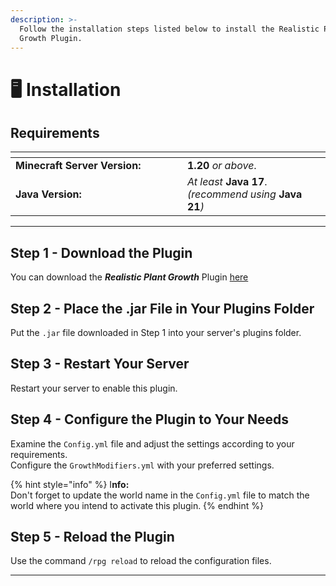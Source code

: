 ```yaml
---
description: >-
  Follow the installation steps listed below to install the Realistic Plant
  Growth Plugin.
---
```


# 🖥️ Installation

## Requirements

<table data-header-hidden><thead><tr><th width="259"></th><th></th></tr></thead><tbody><tr><td><strong>Minecraft Server Version:</strong></td><td><strong>1.20</strong> <em>or above</em>.</td></tr><tr><td><strong>Java Version:</strong></td><td><em>At least</em> <strong>Java 17</strong>. <em>(recommend using</em> <strong>Java 21</strong><em>)</em></td></tr></tbody></table>

***

## Step 1 - Download the Plugin

You can download the _**Realistic Plant Growth**_ Plugin [here](https://modrinth.com/plugin/realistic-plant-growth)



## Step 2 - Place the .jar File in Your Plugins Folder

Put the `.jar` file downloaded in Step 1 into your server's plugins folder.



## Step 3 - Restart Your Server

Restart your server to enable this plugin.



## Step 4 - Configure the Plugin to Your Needs

Examine the `Config.yml` file and adjust the settings according to your requirements.\
Configure the `GrowthModifiers.yml` with your preferred settings.

{% hint style="info" %}
I**nfo:**\
Don't forget to update the world name in the `Config.yml` file to match the world where you intend to activate this plugin.
{% endhint %}



## Step 5 - Reload the Plugin

Use the command `/rpg reload` to reload the configuration files.

***
